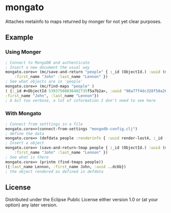 # mongato

Attaches metainfo to maps returned by monger for not yet clear purposes. 

## Example     

### Using Monger

```clojure
; Connect to MongoDB and authenticate
; Insert a new document the usual way
mongato.core=> (mc/save-and-return "people" { :_id (ObjectId.) :uuid (mongato.util/uuid) 
    :first_name "John" :last_name "Lennon" }) 
; See what objects are in 'people' 
mongato.core=> (mc/find-maps "people" )
( {:_id #<ObjectId 53937508036402735f5a7b2a>, :uuid "98a77f4dc328f58a26b3bdf72630b209cbb8e1c1", 
:first_name "John", :last_name "Lennon"})
; A bit too verbose, a lot of information I don't need to see here
```

### With Mongato

```clojure
; Connect from setttings in a file
mongato.core=>(connect-from-settings "mongodb-config.clj")
; define the data 
mongato.core=> (defdata people :renderinfo { :uuid render-last4, :_id (constantly nil)})
; Insert a object
mongato.core=> (save-and-return-tmap people { :_id (ObjectId.) :uuid (mongato.util/uuid) 
    :first_name "John" :last_name "Lennon" })
; See what is there
mongato.core=> (printm (find-tmaps people))
({:last_name Lennon, :first_name John, :uuid ..dc6b})
; the object rendered as defined in defdata
```
    
## License

Distributed under the Eclipse Public License either version 1.0 or (at
your option) any later version.
